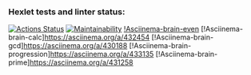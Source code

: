 ### Hexlet tests and linter status:
[![Actions Status](https://github.com/PavelVdovinKZN/python-project-lvl1/workflows/hexlet-check/badge.svg)](https://github.com/PavelVdovinKZN/python-project-lvl1/actions)
[![Maintainability](https://api.codeclimate.com/v1/badges/a99a88d28ad37a79dbf6/maintainability)](https://codeclimate.com/github/codeclimate/codeclimate/maintainability)
[!Asciinema-brain-even](https://asciinema.org/a/b8ttUID8lT4TOHULY8rhmuyDy)
[!Asciinema-brain-calc]https://asciinema.org/a/432454
[!Asciinema-brain-gcd]https://asciinema.org/a/430188
[!Asciinema-brain-progression]https://asciinema.org/a/433135
[!Asciinema-brain-prime]https://asciinema.org/a/431258

